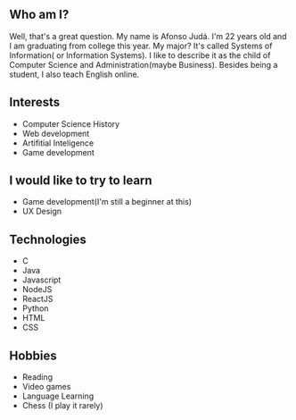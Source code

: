 <h2>Who am I?</h2>
<p>
  Well, that's a great question. My name is Afonso Judá. I'm 22 years old and I am graduating from college this year. My major? It's called Systems of Information( or Information Systems). I like to describe it as the child of Computer Science and Administration(maybe Business). Besides being a student, I also teach English online.
</p>
<h2>Interests</h2>
<ul>
  <li>Computer Science History</li>
  <li>Web development</li>
  <li>Artifitial Inteligence</li>
  <li>Game development</li>
</ul>
<h2>I would like to try to learn</h2>
<ul>
  <li>Game development(I'm still a beginner at this)</li>
  <li>UX Design</li>
</ul>
<h2>Technologies</h2>
<ul>
  <li>C</li>
  <li>Java</li>
  <li>Javascript</li>
  <li>NodeJS</li>
  <li>ReactJS</li>
  <li>Python</li>
  <li>HTML</li>
  <li>CSS</li>
</ul>
<h2>Hobbies</h2>
<ul>
  <li>Reading</li>
  <li>Video games</li>
  <li>Language Learning</li>
  <li>Chess (I play it rarely)</li>
</ul>

<!---
AfonsoJuda94/AfonsoJuda94 is a ✨ special ✨ repository because its `README.md` (this file) appears on your GitHub profile.
You can click the Preview link to take a look at your changes.
--->

